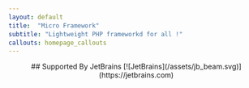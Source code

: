 ```yaml
---
layout: default
title:  "Micro Framework"
subtitle: "Lightweight PHP frameworkd for all !"
callouts: homepage_callouts
---
```


<div align="center">
## Supported By JetBrains
[![JetBrains](/assets/jb_beam.svg)](https://jetbrains.com)
</div>
